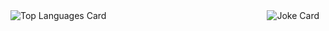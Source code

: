 
<div style="display: flex; justify-content: space-between;">
  <img src="https://github-readme-stats.vercel.app/api/top-langs?username=borhanem&show_icons=true&theme=tokyonight&locale=en&layout=compact" alt="Top Languages Card"/>
    <img src="https://readme-jokes.vercel.app/api?theme=react" alt="Joke Card" style="margin-right: 10px;"/>
</div>
